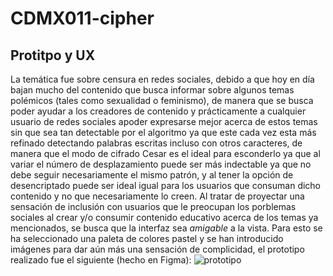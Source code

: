 # CDMX011-cipher

## Protitpo y UX

La temática fue sobre censura en redes sociales, debido a que hoy en día bajan mucho del contenido que busca informar sobre algunos temas polémicos (tales como sexualidad o feminismo), de manera que se busca poder ayudar a los creadores de contenido y prácticamente a cualquier usuario de redes sociales apoder expresarse mejor acerca de estos temas sin que sea tan detectable por el algoritmo ya que este cada vez esta más refinado detectando palabras escritas incluso con otros caracteres, de manera que el modo de cifrado Cesar es el ideal para esconderlo ya que al variar el número de desplazamiento puede ser más indectable ya que no debe seguir necesariamente el mismo patrón, y al tener la opción de desencriptado puede ser ideal igual para los usuarios que consuman dicho contenido y no que necesariamente lo creen.
Al tratar de proyectar una sensación de inclusión con usuarios que le preocupan los porblemas sociales al crear y/o consumir contenido educativo acerca de los temas ya mencionados, se busca que la interfaz sea *amigable* a la vista. Para esto se ha seleccionado una paleta de colores pastel y se han introducido imágenes para dar aún más una sensación de complicidad, el prototipo realizado fue el siguiente (hecho en Figma):
![prototipo](https://user-images.githubusercontent.com/62182593/126168549-d36f61bc-4608-4290-b531-874c92082299.png)

